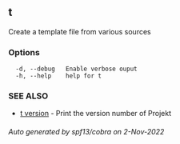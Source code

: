 ## t

Create a template file from various sources

### Options

```
  -d, --debug   Enable verbose ouput
  -h, --help    help for t
```

### SEE ALSO

* [t version](t_version.md)	 - Print the version number of Projekt

###### Auto generated by spf13/cobra on 2-Nov-2022
